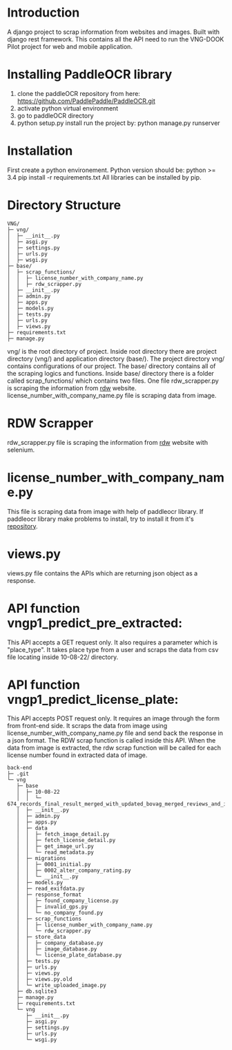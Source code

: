 # Introduction

A django project to scrap information from websites and images. Built with django rest framework. This contains all the API need to run the VNG-DOOK Pilot project for web and mobile application.

# Installing PaddleOCR library

1. clone the paddleOCR repository from here: https://github.com/PaddlePaddle/PaddleOCR.git
2. activate python virtual environment
3. go to paddleOCR directory
4. python setup.py install
   run the project by: python manage.py runserver


# Installation

First create a python environement.
Python version should be: python >= 3.4
pip install -r requirements.txt
All libraries can be installed by pip.

# Directory Structure


```
VNG/
├─ vng/
│  ├─ __init__.py
│  ├─ asgi.py
│  ├─ settings.py
│  ├─ urls.py
│  ├─ wsgi.py
├─ base/
│  ├─ scrap_functions/
│  │  ├─ license_number_with_company_name.py
│  │  ├─ rdw_scrapper.py
│  ├─ __init__.py
│  ├─ admin.py
│  ├─ apps.py
│  ├─ models.py
│  ├─ tests.py
│  ├─ urls.py
│  ├─ views.py
├─ requirements.txt
├─ manage.py
```

vng/ is the root directory of project. Inside root directory there are project directory (vng/) and application directory (base/).
The project directory vng/ contains configurations of our project.
The base/ directory contains all of the scraping logics and functions. Inside base/ directory there is a folder called scrap_functions/ which contains two files.
One file rdw_scrapper.py is scraping the information from [rdw](https://ovi.rdw.nl/default.aspx) website. license_number_with_company_name.py file is scraping data from image.

# RDW Scrapper

rdw_scrapper.py file is scraping the information from [rdw](https://ovi.rdw.nl/default.aspx) website with selenium.

# license_number_with_company_name.py

This file is scraping data from image with help of paddleocr library. If paddleocr library make problems to install, try to install it from it's [repository](https://github.com/PaddlePaddle/PaddleOCR).

# views.py

views.py file contains the APIs which are returning json object as a response.

# API function vngp1_predict_pre_extracted:

This API accepts a GET request only. It also requires a parameter which is "place_type". It takes place type from a user and scraps the data from csv file locating inside 10-08-22/ directory.

# API function vngp1_predict_license_plate:

This API accepts POST request only. It requires an image through the form from front-end side. It scraps the data from image using license_number_with_company_name.py file and send back the response in a json format.
The RDW scrap function is called inside this API. When the data from image is extracted, the rdw scrap function will be called for each license number
found in extracted data of image.

```
back-end
├─ .git
└─ vng
   ├─ base
   │  ├─ 10-08-22
   │  │  └─ 674_records_final_result_merged_with_updated_bovag_merged_reviews_and_irregularities.csv
   │  ├─ __init__.py
   │  ├─ admin.py
   │  ├─ apps.py
   │  ├─ data
   │  │  ├─ fetch_image_detail.py
   │  │  ├─ fetch_license_detail.py
   │  │  ├─ get_image_url.py
   │  │  └─ read_metadata.py
   │  ├─ migrations
   │  │  ├─ 0001_initial.py
   │  │  ├─ 0002_alter_company_rating.py
   │  │  └─ __init__.py
   │  ├─ models.py
   │  ├─ read_exifdata.py
   │  ├─ response_format
   │  │  ├─ found_company_license.py
   │  │  ├─ invalid_gps.py
   │  │  └─ no_company_found.py
   │  ├─ scrap_functions
   │  │  ├─ license_number_with_company_name.py
   │  │  └─ rdw_scrapper.py
   │  ├─ store_data
   │  │  ├─ company_database.py
   │  │  ├─ image_database.py
   │  │  └─ license_plate_database.py
   │  ├─ tests.py
   │  ├─ urls.py
   │  ├─ views.py
   │  ├─ views.py.old
   │  └─ write_uploaded_image.py
   ├─ db.sqlite3
   ├─ manage.py
   ├─ requirements.txt
   └─ vng
      ├─ __init__.py
      ├─ asgi.py
      ├─ settings.py
      ├─ urls.py
      └─ wsgi.py

```
